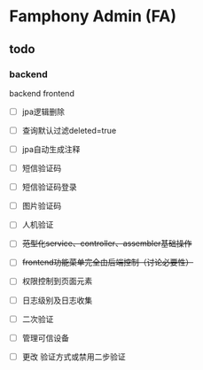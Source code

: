 # Famphony Admin (FA)

## todo
### backend
backend frontend  
- [ ] jpa逻辑删除
- [ ] 查询默认过滤deleted=true
- [ ] jpa自动生成注释  
- [ ] 短信验证码  
- [ ] 短信验证码登录  
- [ ] 图片验证码  
- [ ] 人机验证  
- [ ] ~~范型化service、controller、assembler基础操作~~
- [ ] ~~frontend功能菜单完全由后端控制（讨论必要性）~~
- [ ] 权限控制到页面元素
- [ ] 日志级别及日志收集
- [ ] 二次验证
- [ ] 管理可信设备
- [ ] 更改 验证方式或禁用二步验证

 









